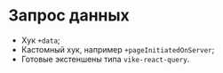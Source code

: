 # Запрос данных

<style>
[data-slidev-no="26"] {
    ul, code {
        font-size: 1.5rem !important;
    }
}
</style>

- Хук `+data`;
- Кастомный хук, например `+pageInitiatedOnServer`;
- Готовые экстеншены типа `vike-react-query`.

<Counter/>